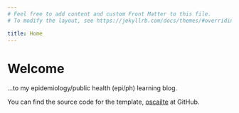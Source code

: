 ```yaml
---
# Feel free to add content and custom Front Matter to this file.
# To modify the layout, see https://jekyllrb.com/docs/themes/#overriding-theme-defaults

title: Home
---
```


# Welcome

...to my epidemiology/public health (epi/ph) learning blog. 

You can find the source code for the template, [oscailte](https://github.com/coogie/oscailte) at GitHub. 